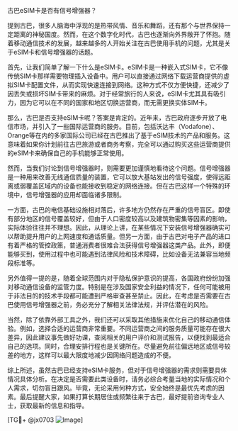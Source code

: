 古巴eSIM卡是否有信号增强器？

提到古巴，很多人脑海中浮现的是热带风情、音乐和舞蹈，还有那个与世界保持一定距离的神秘国度。然而，在这个数字化时代，古巴也逐渐向外界敞开了怀抱。随着移动通信技术的发展，越来越多的人开始关注在古巴使用手机的问题，尤其是关于eSIM卡和信号增强器的话题。

首先，让我们简单了解一下什么是eSIM卡。eSIM卡是一种嵌入式SIM卡，它不像传统SIM卡那样需要物理插入设备中。用户可以直接通过网络下载运营商提供的虚拟SIM卡配置文件，从而实现快速连接到网络。这种方式不仅方便快捷，还减少了因丢失或损坏SIM卡带来的麻烦。对于经常旅行的人来说，eSIM卡尤其具有吸引力，因为它可以在不同的国家和地区切换运营商，而无需更换实体SIM卡。

那么，古巴是否支持eSIM卡呢？答案是肯定的。近年来，古巴政府逐步开放了电信市场，并引入了一些国际运营商的服务。目前，包括沃达丰（Vodafone）、Orange等在内的多家国际公司已经在古巴推出了基于eSIM技术的产品和服务。这意味着如果你计划前往古巴旅游或者商务考察，完全可以通过购买这些运营商提供的eSIM卡来确保自己的手机能够正常使用。

然而，当我们讨论到信号增强器时，则需要更加谨慎地看待这个问题。信号增强器是一种用来改善无线通信质量的装置，它可以放大基站发出的信号强度，使得远距离或弱覆盖区域内的设备也能接收到稳定的网络连接。但在古巴这样一个特殊的环境中，信号增强器的应用却面临诸多限制。

一方面，古巴的电信基础设施相对落后，许多地方仍然存在严重的信号盲区。即使有部分地区的信号覆盖较好，但由于人口密度较高以及建筑物密集等因素的影响，实际体验往往并不理想。因此，从理论上讲，在某些情况下安装信号增强器确实可以帮助提升用户的上网速度和通话质量。但另一方面，由于古巴对电子产品的进口有着严格的管控政策，普通消费者很难合法获得信号增强器这类产品。此外，即便能够买到，使用过程中也可能遇到法律风险和技术障碍，比如设备无法兼容当地频段标准等。

另外值得一提的是，随着全球范围内对于隐私保护意识的提高，各国政府纷纷加强对移动通信设备的监管力度。特别是在涉及国家安全利益的情况下，任何可能被用于非法目的的技术手段都可能遭到严格审查甚至禁止。因此，在考虑是否需要在古巴使用信号增强器之前，务必充分了解相关法律法规，并评估潜在的风险。

当然，除了依靠外部工具之外，我们还可以采取其他措施来优化自己的移动通信体验。例如，选择合适的运营商非常重要。不同运营商之间的服务质量可能存在很大差异，因此建议事先做好功课，查阅相关的用户评价和测试报告，以便找到最适合自己的选项。同时，合理安排行程也是关键所在。尽量避免前往偏远地区或信号较差的地方，这样可以最大限度地减少因网络问题造成的不便。

综上所述，虽然古巴已经支持eSIM卡服务，但对于信号增强器的需求则需要具体情况具体分析。在决定是否需要此类设备时，请务必综合考量当地的实际情况和个人需求，切勿盲目跟风。毕竟，无论采用何种方式，安全始终是最优先考虑的因素。最后提醒大家，如果打算长期居住或频繁往来于古巴，最好提前咨询专业人士，获取最新的信息和指导。

[TG💪+ @jx0703 ![Image](https://github.com/user-attachments/assets/dbca1d08-cadb-493c-b0ec-ad6f7a83f270)]